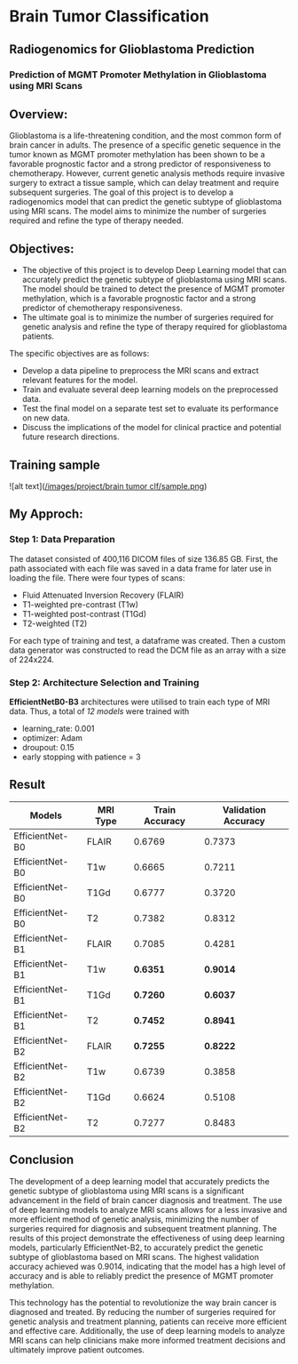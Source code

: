# Brain Tumor Classification

## Radiogenomics for Glioblastoma Prediction
### Prediction of MGMT Promoter Methylation in Glioblastoma using MRI Scans

## Overview:
Glioblastoma is a life-threatening condition, and the most common form of brain cancer in adults. The presence of a specific genetic sequence in the tumor known as MGMT promoter methylation has been shown to be a favorable prognostic factor and a strong predictor of responsiveness to chemotherapy. However, current genetic analysis methods require invasive surgery to extract a tissue sample, which can delay treatment and require subsequent surgeries. The goal of this project is to develop a radiogenomics model that can predict the genetic subtype of glioblastoma using MRI scans. The model aims to minimize the number of surgeries required and refine the type of therapy needed.


## Objectives:
- The objective of this project is to develop  Deep Learning model that can accurately predict the genetic subtype of glioblastoma using MRI scans. The model should be trained to detect the presence of MGMT promoter methylation, which is a favorable prognostic factor and a strong predictor of chemotherapy responsiveness. 
- The ultimate goal is to minimize the number of surgeries required for genetic analysis and refine the type of therapy required for glioblastoma patients. 

The specific objectives are as follows:

- Develop a data pipeline to preprocess the MRI scans and extract relevant features for the model.
- Train and evaluate several deep learning models on the preprocessed data.
- Test the final model on a separate test set to evaluate its performance on new data.
- Discuss the implications of the model for clinical practice and potential future research directions.


## Training sample
![alt text]([/images/project/brain tumor clf/sample.png](https://github.com/Bakar31/Brain-Tumor-Classification/blob/master/sample.png))


## My Approch:

### Step 1: Data Preparation

The dataset consisted of 400,116 DICOM files of size 136.85 GB. First, the path associated with each file was saved in a data frame for later use in loading the file. There were four types of scans:

- Fluid Attenuated Inversion Recovery (FLAIR)
- T1-weighted pre-contrast (T1w)
- T1-weighted post-contrast (T1Gd)
- T2-weighted (T2)

For each type of training and test, a dataframe was created. Then a custom data generator was constructed to read the DCM file as an array with a size of 224x224.

### Step 2: Architecture Selection and Training

**EfficientNetB0-B3** architectures were utilised to train each type of MRI data. Thus, a total of *12 models* were trained with

- learning_rate: 0.001
- optimizer: Adam
- droupout: 0.15
- early stopping with patience = 3

## Result

| Models | MRI Type | Train Accuracy | Validation Accuracy |
| ------ | -------- | -------------- | ------------------- |
| EfficientNet-B0 | FLAIR | 0.6769 | 0.7373 |
| EfficientNet-B0 | T1w | 0.6665 | 0.7211 |
| EfficientNet-B0 | T1Gd | 0.6777 | 0.3720 |
| EfficientNet-B0 | T2 | 0.7382 | 0.8312 |
| EfficientNet-B1 | FLAIR | 0.7085 | 0.4281 |
| EfficientNet-B1 | T1w | **0.6351** | **0.9014** |
| EfficientNet-B1 | T1Gd | **0.7260** | **0.6037** |
| EfficientNet-B1 | T2 | **0.7452** | **0.8941** |
| EfficientNet-B2 | FLAIR | **0.7255** | **0.8222** |
| EfficientNet-B2 | T1w | 0.6739 | 0.3858 |
| EfficientNet-B2 | T1Gd | 0.6624| 0.5108 |
| EfficientNet-B2 | T2 | 0.7277 | 0.8483 |

## Conclusion

The development of a deep learning model that accurately predicts the genetic subtype of glioblastoma using MRI scans is a significant advancement in the field of brain cancer diagnosis and treatment. The use of deep learning models to analyze MRI scans allows for a less invasive and more efficient method of genetic analysis, minimizing the number of surgeries required for diagnosis and subsequent treatment planning. The results of this project demonstrate the effectiveness of using deep learning models, particularly EfficientNet-B2, to accurately predict the genetic subtype of glioblastoma based on MRI scans. The highest validation accuracy achieved was 0.9014, indicating that the model has a high level of accuracy and is able to reliably predict the presence of MGMT promoter methylation. 

This technology has the potential to revolutionize the way brain cancer is diagnosed and treated. By reducing the number of surgeries required for genetic analysis and treatment planning, patients can receive more efficient and effective care. Additionally, the use of deep learning models to analyze MRI scans can help clinicians make more informed treatment decisions and ultimately improve patient outcomes.

